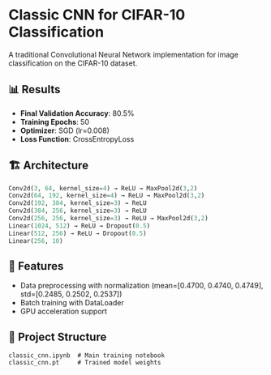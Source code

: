 # Classic CNN for CIFAR-10 Classification

A traditional Convolutional Neural Network implementation for image classification on the CIFAR-10 dataset.

## 📊 Results
- **Final Validation Accuracy**: 80.5%
- **Training Epochs**: 50
- **Optimizer**: SGD (lr=0.008)
- **Loss Function**: CrossEntropyLoss

## 🏗️ Architecture
```python
Conv2d(3, 64, kernel_size=4) → ReLU → MaxPool2d(3,2)
Conv2d(64, 192, kernel_size=4) → ReLU → MaxPool2d(3,2)  
Conv2d(192, 384, kernel_size=3) → ReLU
Conv2d(384, 256, kernel_size=3) → ReLU
Conv2d(256, 256, kernel_size=3) → ReLU → MaxPool2d(3,2)
Linear(1024, 512) → ReLU → Dropout(0.5)
Linear(512, 256) → ReLU → Dropout(0.5)
Linear(256, 10)
```

## 🚀 Features
- Data preprocessing with normalization (mean=[0.4700, 0.4740, 0.4749], std=[0.2485, 0.2502, 0.2537])
- Batch training with DataLoader
- GPU acceleration support

## 📁 Project Structure
```
classic_cnn.ipynb  # Main training notebook
classic_cnn.pt     # Trained model weights
```

